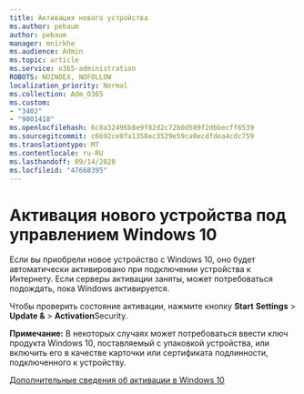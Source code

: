 ```yaml
---
title: Активация нового устройства
ms.author: pebaum
author: pebaum
manager: mnirkhe
ms.audience: Admin
ms.topic: article
ms.service: o365-administration
ROBOTS: NOINDEX, NOFOLLOW
localization_priority: Normal
ms.collection: Adm_O365
ms.custom:
- "3402"
- "9001418"
ms.openlocfilehash: 6c8a32496b8e9f82d2c72b0d509f2dbbecff6539
ms.sourcegitcommit: c6692ce0fa1358ec3529e59ca0ecdfdea4cdc759
ms.translationtype: MT
ms.contentlocale: ru-RU
ms.lasthandoff: 09/14/2020
ms.locfileid: "47668395"
---
```

# <a name="activating-a-new-device-running-windows-10"></a>Активация нового устройства под управлением Windows 10

Если вы приобрели новое устройство с Windows 10, оно будет автоматически активировано при подключении устройства к Интернету. Если серверы активации заняты, может потребоваться подождать, пока Windows активируется.

Чтобы проверить состояние активации, нажмите кнопку **Start** **Settings**  >  **Update &**  >  **Activation**Security.

**Примечание:** В некоторых случаях может потребоваться ввести ключ продукта Windows 10, поставляемый с упаковкой устройства, или включить его в качестве карточки или сертификата подлинности, подключенного к устройству.

[Дополнительные сведения об активации в Windows 10](https://support.microsoft.com/help/12440)